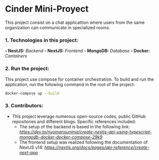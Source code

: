 # Cinder Mini-Proyect

This project consist on a chat applicattion where users from the same organization can communicate in specialized rooms.

### 1. Technologies in this project:
**- NestJS:** *Backend*
**- NextJS:** *Frontend*
**- MongoDB:** *Database*
**- Docker:** *Containers*

### 2. Run the project:
This project use compose for container orchestration. To build and run the application, run the following command in the root of the project:

```bash
docker-compose up --build
```

### 3. Contributors:
- This project leverage numerous open-source codes, public GitHub repositories and different blogs. Specific references included: 
  - The setup of the backend is based in the following link:
  *https://dev.to/nyomansunima/create-nestjs-api-using-typescript-mongodb-docker-docker-compose-29k9*
  - The frontend setup was realized following the documentation of NextJS v14:
  *https://nextjs.org/docs/pages/api-reference/create-next-app*

